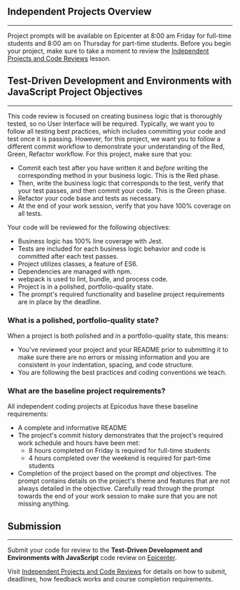 ## Independent Projects Overview
---

Project prompts will be available on Epicenter at 8:00 am Friday for full-time students and 8:00 am on Thursday for part-time students. Before you begin your project, make sure to take a moment to review the [Independent Projects and Code Reviews](https://pre-work.learnhowtoprogram.com/getting-started-at-epicodus/independent-projects-and-code-reviews) lesson.

## Test-Driven Development and Environments with JavaScript Project Objectives
---

This code review is focused on creating business logic that is thoroughly tested, so no User Interface will be required. Typically, we want you to follow all testing best practices, which includes committing your code and test once it is passing. However, for this project, we want you to follow a different commit workflow to demonstrate your understanding of the Red, Green, Refactor workflow. For this project, make sure that you:

* Commit each test after you have written it and _before_ writing the corresponding method in your business logic. This is the Red phase.
* Then, write the business logic that corresponds to the test, verify that your test passes, and then commit your code. This is the Green phase.
* Refactor your code base and tests as necessary. 
* At the end of your work session, verify that you have 100% coverage on all tests.

Your code will be reviewed for the following objectives:

* Business logic has 100% line coverage with Jest.
* Tests are included for each business logic behavior and code is committed after each test passes.
* Project utilizes classes, a feature of ES6.
* Dependencies are managed with npm.
* webpack is used to lint, bundle, and process code.
* Project is in a polished, portfolio-quality state.
* The prompt's required functionality and baseline project requirements are in place by the deadline.

### What is a polished, portfolio-quality state?
When a project is both polished and in a portfolio-quality state, this means:

* You've reviewed your project and your README prior to submitting it to make sure there are no errors or missing information and you are consistent in your indentation, spacing, and code structure. 
* You are following the best practices and coding conventions we teach.

### What are the baseline project requirements?
All independent coding projects at Epicodus have these baseline requirements:

* A complete and informative README
* The project's commit history demonstrates that the project's required work schedule and hours have been met:
  * 8 hours completed on Friday is required for full-time students
  * 4 hours completed over the weekend is required for part-time students
* Completion of the project based on the prompt _and_ objectives. The prompt contains details on the project's theme and features that are not always detailed in the objective. Carefully read through the prompt towards the end of your work session to make sure that you are not missing anything.

## Submission
<hr />

Submit your code for review to the **Test-Driven Development and Environments with JavaScript** code review on [Epicenter](https://epicenter.epicodus.com/).

Visit [Independent Projects and Code Reviews](https://pre-work.learnhowtoprogram.com/getting-started-at-epicodus/independent-projects-and-code-reviews) for details on how to submit, deadlines, how feedback works and course completion requirements.
